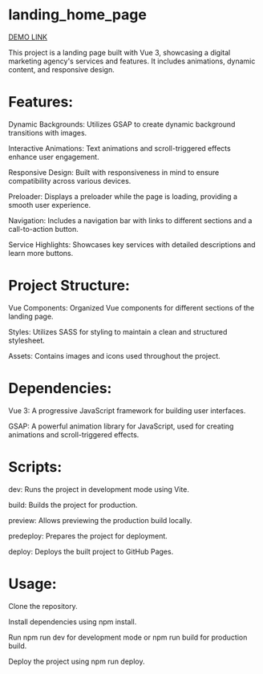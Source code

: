 # landing_home_page

[DEMO LINK](https://annabasenyuk.github.io/landing_home_page/)


This project is a landing page built with Vue 3, showcasing a digital marketing agency's services and features. It includes animations, dynamic content, and responsive design.

# Features:


Dynamic Backgrounds: Utilizes GSAP to create dynamic background transitions with images.

Interactive Animations: Text animations and scroll-triggered effects enhance user engagement.

Responsive Design: Built with responsiveness in mind to ensure compatibility across various devices.

Preloader: Displays a preloader while the page is loading, providing a smooth user experience.

Navigation: Includes a navigation bar with links to different sections and a call-to-action button.

Service Highlights: Showcases key services with detailed descriptions and learn more buttons.


# Project Structure:


Vue Components: Organized Vue components for different sections of the landing page.

Styles: Utilizes SASS for styling to maintain a clean and structured stylesheet.

Assets: Contains images and icons used throughout the project.


# Dependencies:


Vue 3: A progressive JavaScript framework for building user interfaces.

GSAP: A powerful animation library for JavaScript, used for creating animations and scroll-triggered effects.


# Scripts:


dev: Runs the project in development mode using Vite.

build: Builds the project for production.

preview: Allows previewing the production build locally.

predeploy: Prepares the project for deployment.

deploy: Deploys the built project to GitHub Pages.


# Usage:


Clone the repository.

Install dependencies using npm install.

Run npm run dev for development mode or npm run build for production build.

Deploy the project using npm run deploy.
